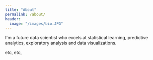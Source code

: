 ```yaml
---
title: "About"
permalink: /about/
header:
  image: "/images/bio.JPG"
---
```


I'm a future data scientist who excels at statistical learning, predictive analytics, exploratory analysis and data visualizations.

etc, etc,
